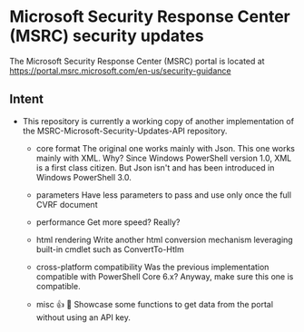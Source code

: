 Microsoft Security Response Center (MSRC) security updates
==========================================================

The Microsoft Security Response Center (MSRC) portal is located at https://portal.msrc.microsoft.com/en-us/security-guidance

<a name="Intent"/>

## Intent

* This repository is currently a working copy of another implementation of the MSRC-Microsoft-Security-Updates-API repository.

    * core format
        The original one works mainly with Json.
        This one works mainly with XML.
        Why? Since Windows PowerShell version 1.0, XML is a first class citizen.
        But Json isn't and has been introduced in Windows PowerShell 3.0.

    * parameters
        Have less parameters to pass and use only once the full CVRF document

    * performance
        Get more speed? Really?

    * html rendering
        Write another html conversion mechanism leveraging built-in cmdlet such as ConvertTo-Htlm

    * cross-platform compatibility
        Was the previous implementation compatible with PowerShell Core 6.x?
        Anyway, make sure this one is compatible.

    * misc :+1: :clap:
        Showcase some functions to get data from the portal without using an API key.


